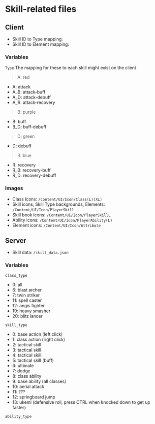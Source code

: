 # Skill-related files

## Client
- Skill ID to Type mapping: 
- Skill ID to Element mapping:

### Variables
`Type`
The mapping for these to each skill might exist on the client
> A: red
- A: attack
- A_B: attack-buff
- A_D: attack-debuff
- A_R: attack-recovery
> B: purple
- B: buff
- B_D: buff-debuff
> D: green
- D: debuff
> R: blue
- R: recovery
- R_B: recovery-buff
- R_D: recovery-debuff

### Images
- Class Icons: `/Content/UI/Icon/Class(L)(XL)`
- Skill icons, Skill Type backgrounds, Elements: `/Content/UI/Icon/PlayerSkill`
- Skill book icons: `/Content/UI/Icon/PlayerSkillL`
- Ability icons: `/Content/UI/Icon/PlayerAbility(L)`
- Element icons: `/Content/UI/Icon/Attribute`

## Server
- Skill data: `/skill_data.json`

### Variables
`class_type`
- 0: all
- 6: blast archer
- 7: twin striker
- 11: spell caster
- 12: aegis fighter
- 19: heavy smasher
- 20: blitz lancer

`skill_type`
- 0: base action (left click)
- 1: class action (right click)
- 2: tactical skill
- 3: tactical skill
- 4: tactical skill
- 5: tactical skill (buff)
- 6: ultimate
- 7: dodge
- 8: class ability
- 9: base ability (all classes)
- 10: aerial attack
- 11: ???
- 12: springboard jump
- 13: ukemi (defensive roll, press CTRL when knocked down to get up faster)

`ability_type`